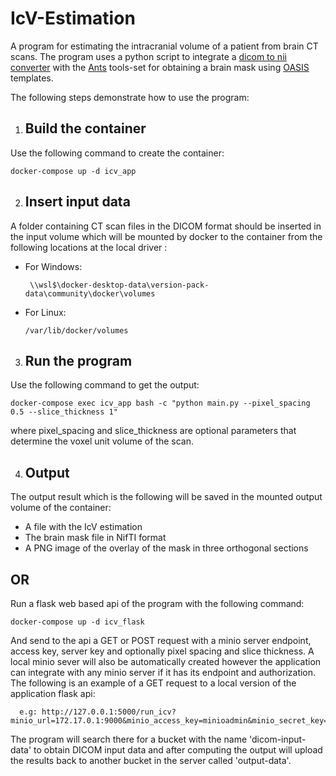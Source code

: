 
# IcV-Estimation
A program for estimating the intracranial volume of a patient from brain CT scans. The program uses a python script to integrate a [dicom to nii converter](https://github.com/rordenlab/dcm2niix)  with the [Ants](https://github.com/ANTsX/ANTs) tools-set for obtaining a brain mask using [OASIS](https://www.oasis-brains.org/) templates. 

The following steps demonstrate how to use the program:

 1. ## Build the container 
Use the following command to create the container:

  ```
  docker-compose up -d icv_app
  ```

2. ## Insert input data
A folder containing CT scan files in the DICOM format should be inserted in the input volume which will be mounted by docker to the container from the following locations at the local driver :

 - For Windows:

   ```
    \\wsl$\docker-desktop-data\version-pack-data\community\docker\volumes
    ```

 - For Linux:

   ```
   /var/lib/docker/volumes
    ```

3. ## Run the program
Use the following command to get the output:
```
docker-compose exec icv_app bash -c "python main.py --pixel_spacing 0.5 --slice_thickness 1"
```
where pixel_spacing and slice_thickness are optional parameters that determine the voxel unit volume of the scan.

4. ## Output
The output result which is the following will be saved in the mounted output volume of the container:
 - A file with the IcV estimation
 - The brain mask file in NifTI format 
 - A PNG image of the overlay of the mask in three orthogonal sections 

## OR

Run a flask web based api of the program with the following command:
  ```
  docker-compose up -d icv_flask
  ```
And send to the api a GET or POST request with a minio server endpoint, access key, server key and optionally pixel spacing and slice thickness. A local minio sever will also be automatically created however the application can integrate with any minio server if it has its endpoint and authorization. The following is an example of a GET request to a local version of the application flask api:
```
  e.g: http://127.0.0.1:5000/run_icv?minio_url=172.17.0.1:9000&minio_access_key=minioadmin&minio_secret_key=minioadmin
  ```
The program will search there for a bucket with the name 'dicom-input-data' to obtain DICOM input data and after computing the output will upload the results back to another bucket in the server called 'output-data'.
